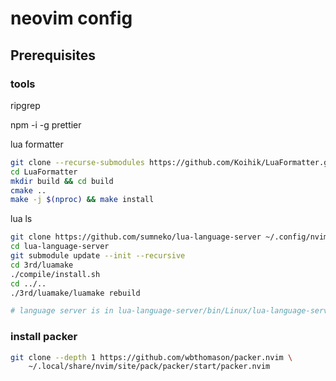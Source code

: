 # neovim config

## Prerequisites

### tools

ripgrep

npm -i -g prettier

lua formatter

``` bash
git clone --recurse-submodules https://github.com/Koihik/LuaFormatter.git
cd LuaFormatter 
mkdir build && cd build
cmake ..
make -j $(nproc) && make install
```

lua ls

``` bash
git clone https://github.com/sumneko/lua-language-server ~/.config/nvim/ls/lua-language-server 
cd lua-language-server
git submodule update --init --recursive
cd 3rd/luamake
./compile/install.sh
cd ../..
./3rd/luamake/luamake rebuild

# language server is in lua-language-server/bin/Linux/lua-language-server
```

### install packer

``` bash
git clone --depth 1 https://github.com/wbthomason/packer.nvim \
    ~/.local/share/nvim/site/pack/packer/start/packer.nvim
```
